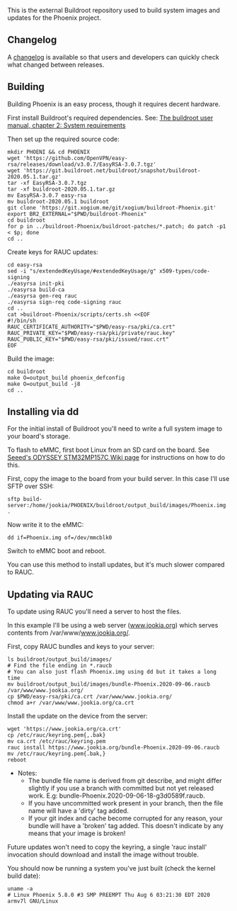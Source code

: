 This is the external Buildroot repository used to build system images and
updates for the Phoenix project.

Changelog
--------

A [changelog](https://git.xogium.me/xogium/buildroot-Phoenix/blob/stable/changelog.md) is available so that users and developers can quickly check what changed between releases.

Building
--------

Building Phoenix is an easy process, though it requires decent hardware.

First install Buildroot's required dependencies. See:
[The buildroot user manual, chapter 2: System requirements](https://buildroot.org/downloads/manual/manual.html#requirement)

Then set up the required source code:

```
mkdir PHOENI && cd PHOENIX
wget 'https://github.com/OpenVPN/easy-rsa/releases/download/v3.0.7/EasyRSA-3.0.7.tgz'
wget 'https://git.buildroot.net/buildroot/snapshot/buildroot-2020.05.1.tar.gz'
tar -xf EasyRSA-3.0.7.tgz
tar -xf buildroot-2020.05.1.tar.gz
mv EasyRSA-3.0.7 easy-rsa
mv buildroot-2020.05.1 buildroot
git clone 'https://git.xogium.me/git/xogium/buildroot-Phoenix.git'
export BR2_EXTERNAL="$PWD/buildroot-Phoenix"
cd buildroot
for p in ../buildroot-Phoenix/buildroot-patches/*.patch; do patch -p1 < $p; done
cd ..
```

Create keys for RAUC updates:

```
cd easy-rsa
sed -i "s/extendedKeyUsage/#extendedKeyUsage/g" x509-types/code-signing
./easyrsa init-pki
./easyrsa build-ca
./easyrsa gen-req rauc
./easyrsa sign-req code-signing rauc
cd ..
cat >buildroot-Phoenix/scripts/certs.sh <<EOF
#!/bin/sh
RAUC_CERTIFICATE_AUTHORITY="$PWD/easy-rsa/pki/ca.crt"
RAUC_PRIVATE_KEY="$PWD/easy-rsa/pki/private/rauc.key"
RAUC_PUBLIC_KEY="$PWD/easy-rsa/pki/issued/rauc.crt"
EOF
```

Build the image:

```
cd buildroot
make O=output_build phoenix_defconfig
make O=output_build -j8
cd ..
```

Installing via dd
-----------------

For the initial install of Buildroot you'll need to write a full system image to your board's storage.

To flash to eMMC, first boot Linux from an SD card on the board. See [Seeed's ODYSSEY STM32MP157C Wiki page](https://wiki.seeedstudio.com/ODYSSEY-STM32MP157C/) for instructions on how to do this.

First, copy the image to the board from your build server. In this case I'll use SFTP over SSH:

```
sftp build-server:/home/jookia/PHOENIX/buildroot/output_build/images/Phoenix.img .
```

Now write it to the eMMC:

```
dd if=Phoenix.img of=/dev/mmcblk0
```

Switch to eMMC boot and reboot.

You can use this method to install updates, but it's much slower compared to RAUC.

Updating via RAUC
-----------------

To update using RAUC you'll need a server to host the files.

In this example I'll be using a web server (www.jookia.org) which serves contents from /var/www/www.jookia.org/.

First, copy RAUC bundles and keys to your server:

```
ls buildroot/output_build/images/
# Find the file ending in *.raucb
# You can also just flash Phoenix.img using dd but it takes a long time
mv buildroot/output_build/images/bundle-Phoenix.2020-09-06.raucb /var/www/www.jookia.org/
cp $PWD/easy-rsa/pki/ca.crt /var/www/www.jookia.org/
chmod a+r /var/www/www.jookia.org/ca.crt
```

Install the update on the device from the server:

```
wget 'https://www.jookia.org/ca.crt'
cp /etc/rauc/keyring.pem{,.bak}
mv ca.crt /etc/rauc/keyring.pem
rauc install https://www.jookia.org/bundle-Phoenix.2020-09-06.raucb
mv /etc/rauc/keyring.pem{.bak,}
reboot
```

* Notes:
	* The bundle file name is derived from git describe, and might differ slightly if you use a branch with committed but not yet released work. E.g: bundle-Phoenix.2020-09-06-18-g3d0589f.raucb.
	* If you have uncommitted work present in your branch, then the file name will have a 'dirty' tag added.
	* If your git index and cache become corrupted for any reason, your bundle will have a 'broken' tag added. This doesn't indicate by any means that your image is broken!

Future updates won't need to copy the keyring, a single 'rauc install'
invocation should download and install the image without trouble.

You should now be running a system you've just built (check the kernel build date):

```
uname -a
# Linux Phoenix 5.8.0 #3 SMP PREEMPT Thu Aug 6 03:21:30 EDT 2020 armv7l GNU/Linux
```
